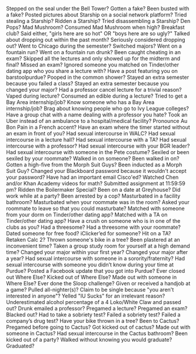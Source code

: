 Stepped on the seal under the Bell Tower?
Gotten a fake?
Been busted with a fake?
Posted pictures about Starship on a social network platform?
Tried stealing a Starship?
Ridden a Starship?
Tried disassembling a Starship?
Den Pops?
Mad Mushroom?
Consumed Mad Mushroom when high?
Breakfast club?
Said either, "girls here are so hot" OR "boys here are so ugly?"
Talked about dropping out within the past month?
Seriously considered dropping out?
Went to Chicago during the semester?
Switched majors?
Went on a fountain run?
Went on a fountain run drunk?
Been caught cheating in an exam?
Skipped all the lectures and only showed up for the midterm and final?
Missed an exam?
Ignored someone you matched on Tinder/other dating app who you share a lecture with?
Have a post featuring you on barstoolpurdue?
Pooped in the common shower?
Stayed an extra semester because you failed a class?
Stayed an extra semester because you changed your major?
Had a professor cancel lecture for a trivial reason?
Vaped during lecture?
Consumed an edible during a lecture?
Tried to get a Bay Area internship/job?
Know someone who has a Bay Area internship/job?
Brag about knowing people who go to Ivy League colleges?
Have a group chat with a name dealing with a professor you hate?
Took an Uber instead of an ambulance to a hospital/medical facility?
Pronounce Au Bon Pain in a French accent?
Have an exam where the timer started without an exam in front of you?
Had sexual intercourse in WALC?
Had sexual intercourse in a lecture hall?
Had sexual intercourse with a TA?
Had sexual intercourse with a professor?
Had sexual intercourse with your BGR leader?
Had sexual intercourse with someone in the Pete costume?
Sexiled or been sexiled by your roommate?
Walked in on someone?
Been walked in on?
Gotten a high-five from the Morph Suit Guys?
Been inducted as a Morph Suit Guy?
Changed your Blackboard password because it wouldn't accept your password?
Have had an important email Cisco'ed?
Watched Chen and/or Khan Academy videos for math?
Submitted assignment at 11:59:59 pm?
Ridden the Boilermaker Special?
Been on a date at Greyhouse?
Did work while at a party?
Been arrested by a cop?
Masturbated in a facility bathroom?
Masturbated when your roommate was in the room?
Asked your roommate to leave so that you could masturbate?
Matched with someone from your dorm on Tinder/other dating app?
Matched with a TA on Tinder/other dating app?
Have a crush on someone who is in one of the clubs as you?
Had a threesome?
Had a threesome with your roommate?
Dated someone for free food?
iClicker’ed for someone?
Hit on a TA?
Retaken Calc 2?
Thrown someone's bike in a tree?
Been plastered at an inconvenient time?
Taken a group study room for yourself at a high demand time?
Changed your major within your first year?
Changed your major after a year?
Had sexual intercourse with someone in a sorority/fraternity?
Had sexual intercourse with someone you didn’t know during your time at Purdue?
Posted a Facebook update that you got into Purdue?
Ever closed out Where Else?
Kicked out of Where Else?
Made out with someone in Where Else?
Ever done the Sloop challenge?
Given or received a handjob at a game?
Pulled all-nighter(s)?
Claim to be single because "you aren't interested in anyone"?
Yelled "IU Sucks" for an irrelevant reason?
Underestimated alcohol percentage of a 4 Loko/White Claw and passed out?
Drunk emailed a professor?
Pregamed a lecture?
Pregamed an exam?
Blacked out?
Had to take a sobriety test?
Failed a sobriety test?
Failed a company’s drug test?
Have your bike thrown in a tree?
Been to Cactus?
Pregamed before going to Cactus?
Got kicked out of cactus?
Made out with someone in Cactus?
Had sexual intercourse in the Cactus bathroom?
Been kicked out of a party?
Walked without knowing you would graduate?
Graduated?